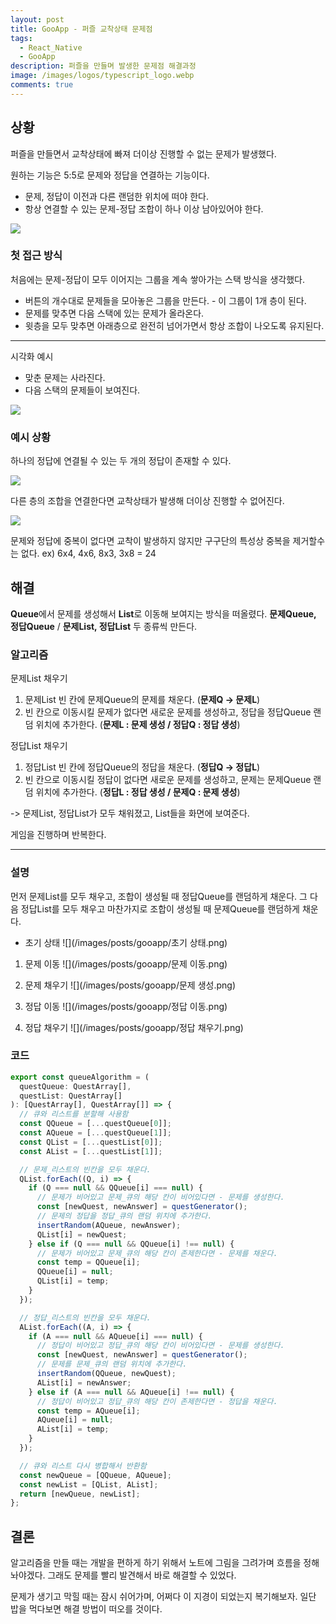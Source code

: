 ```yaml
---
layout: post
title: GooApp - 퍼즐 교착상태 문제점
tags:
  - React_Native
  - GooApp
description: 퍼즐을 만들며 발생한 문제점 해결과정
image: /images/logos/typescript_logo.webp
comments: true
---
```


## 상황

퍼즐을 만들면서 교착상태에 빠져 더이상 진행할 수 없는 문제가 발생했다.

원하는 기능은 5:5로 문제와 정답을 연결하는 기능이다.

- 문제, 정답이 이전과 다른 랜덤한 위치에 떠야 한다.
- 항상 연결할 수 있는 문제-정답 조합이 하나 이상 남아있어야 한다.

<img src="/images/posts/gooapp/퀴즈.png" style="max-width:300px"/>

### 첫 접근 방식

처음에는 문제-정답이 모두 이어지는 그룹을 계속 쌓아가는 스택 방식을 생각했다.

- 버튼의 개수대로 문제들을 모아놓은 그룹을 만든다. - 이 그룹이 1개 층이 된다.
- 문제를 맞추면 다음 스택에 있는 문제가 올라온다.
- 윗층을 모두 맞추면 아래층으로 완전히 넘어가면서 항상 조합이 나오도록 유지된다.

---

시각화 예시

- 맞춘 문제는 사라진다.
- 다음 스택의 문제들이 보여진다.

<img src="/images/posts/gooapp/try1.png" style="max-width:300px"/>

### 예시 상황

하나의 정답에 연결될 수 있는 두 개의 정답이 존재할 수 있다.

<img src="/images/posts/gooapp/두 문제 - 정답 하나.png" style="max-width:300px"/>

다른 층의 조합을 연결한다면 교착상태가 발생해 더이상 진행할 수 없어진다.

<img src="/images/posts/gooapp/교착.png" style="max-width:300px"/>

문제와 정답에 중복이 없다면 교착이 발생하지 않지만 구구단의 특성상 중복을 제거할수는 없다.
ex) 6x4, 4x6, 8x3, 3x8 = 24

## 해결

**Queue**에서 문제를 생성해서 **List**로 이동해 보여지는 방식을 떠올렸다.
**문제Queue, 정답Queue** / **문제List, 정답List** 두 종류씩 만든다.

### 알고리즘

문제List 채우기

1. 문제List 빈 칸에 문제Queue의 문제를 채운다. (**문제Q -> 문제L**)
2. 빈 칸으로 이동시킬 문제가 없다면 새로운 문제를 생성하고, 정답을 정답Queue 랜덤 위치에 추가한다.
   (**문제L : 문제 생성 / 정답Q : 정답 생성**)

정답List 채우기

1. 정답List 빈 칸에 정답Queue의 정답을 채운다. (**정답Q -> 정답L**)
2. 빈 칸으로 이동시킬 정답이 없다면 새로운 문제를 생성하고, 문제는 문제Queue 랜덤 위치에 추가한다.
   (**정답L : 정답 생성 / 문제Q : 문제 생성**)

-> 문제List, 정답List가 모두 채워졌고, List들을 화면에 보여준다.

게임을 진행하며 반복한다.

---

### 설명

먼저 문제List를 모두 채우고, 조합이 생성될 때 정답Queue를 랜덤하게 채운다.
그 다음 정답List를 모두 채우고 마찬가지로 조합이 생성될 때 문제Queue를 랜덤하게 채운다.

- 초기 상태
  ![](/images/posts/gooapp/초기 상태.png)

1. 문제 이동
   ![](/images/posts/gooapp/문제 이동.png)

2. 문제 채우기
   ![](/images/posts/gooapp/문제 생성.png)

3. 정답 이동
   ![](/images/posts/gooapp/정답 이동.png)

4. 정답 채우기
   ![](/images/posts/gooapp/정답 채우기.png)

### 코드

```ts
export const queueAlgorithm = (
  questQueue: QuestArray[],
  questList: QuestArray[]
): [QuestArray[], QuestArray[]] => {
  // 큐와 리스트를 분할해 사용함
  const QQueue = [...questQueue[0]];
  const AQueue = [...questQueue[1]];
  const QList = [...questList[0]];
  const AList = [...questList[1]];

  // 문제_리스트의 빈칸을 모두 채운다.
  QList.forEach((Q, i) => {
    if (Q === null && QQueue[i] === null) {
      // 문제가 비어있고 문제_큐의 해당 칸이 비어있다면 - 문제를 생성한다.
      const [newQuest, newAnswer] = questGenerator();
      // 문제의 정답을 정답_큐의 랜덤 위치에 추가한다.
      insertRandom(AQueue, newAnswer);
      QList[i] = newQuest;
    } else if (Q === null && QQueue[i] !== null) {
      // 문제가 비어있고 문제_큐의 해당 칸이 존제한다면 - 문제를 채운다.
      const temp = QQueue[i];
      QQueue[i] = null;
      QList[i] = temp;
    }
  });

  // 정답_리스트의 빈칸을 모두 채운다.
  AList.forEach((A, i) => {
    if (A === null && AQueue[i] === null) {
      // 정답이 비어있고 정답_큐의 해당 칸이 비어있다면 - 문제를 생성한다.
      const [newQuest, newAnswer] = questGenerator();
      // 문제를 문제_큐의 랜덤 위치에 추가한다.
      insertRandom(QQueue, newQuest);
      AList[i] = newAnswer;
    } else if (A === null && AQueue[i] !== null) {
      // 정답이 비어있고 정답_큐의 해당 칸이 존제한다면 - 정답을 채운다.
      const temp = AQueue[i];
      AQueue[i] = null;
      AList[i] = temp;
    }
  });

  // 큐와 리스트 다시 병합해서 반환함
  const newQueue = [QQueue, AQueue];
  const newList = [QList, AList];
  return [newQueue, newList];
};
```

## 결론

알고리즘을 만들 때는 개발을 편하게 하기 위해서 노트에 그림을 그려가며 흐름을 정해놔야겠다.
그래도 문제를 빨리 발견해서 바로 해결할 수 있었다.

문제가 생기고 막힐 때는 잠시 쉬어가며, 어쩌다 이 지경이 되었는지 복기해보자.
일단 밥을 먹다보면 해결 방법이 떠오를 것이다.

